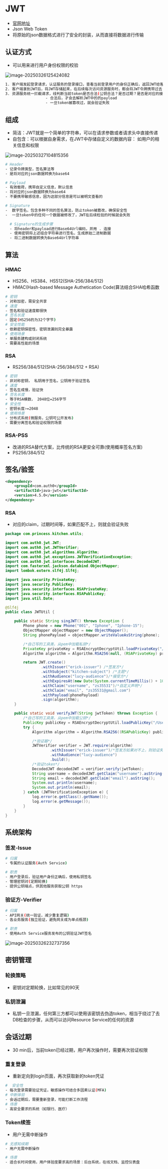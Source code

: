 # JWT

- [官网地址](https://jwt.io/)
- Json Web Token
- 将原始的json数据格式进行了安全的封装，从而直接将数据进行传输

## 认证方式

- 可以用来进行用户身份权限的校验

![image-20250326125424082](https://erick-typora-image.oss-cn-shanghai.aliyuncs.com/img/image-20250326125424082.png)

```bash
1. 客户端发起登录请求，认证服务的登录接口，查看当前登录用户的身份正确后，返回JWT给客户端
2. 客户端拿到JWT后，将JWT存储起来，在后续每次访问资源服务时，都会将JWT令牌携带过去
3. 资源服务统一拦截请求，线判断当前token是否合法(公钥合法？是否过期？是否是对应的接受者？)
                  - 合法后，才会去解析JWT中的的payload
                  - 一旦token被篡改过，就会验证失败
```

## 组成

- 简洁：JWT就是一个简单的字符串，可以在请求参数或者请求头中直接传递
- 自包含：可以根据自身需求，在JWT中存储自定义的数据内容： 如用户的相关信息和权限

![image-20250327104815356](https://erick-typora-image.oss-cn-shanghai.aliyuncs.com/img/image-20250327104815356.png)

```bash
# Header
- 记录令牌类型，签名算法等
- 是将对应的json数据转换为base64

# Payload
- 有效载荷，携带自定义信息，默认信息
- 将对应的json数据转换为base64
- 不要携带敏感信息，因为这部分信息是可以被明文查看的

# Signature
-  数字签名，包含多种不同的签名算法，防止token被篡改，确保安全性
-  一旦token中的任何一个数据被修改了，JWT在后续检验的时候就会失败

  # Signature的生成步骤
  - 将header和payload进行Base64Url编码，并用 . 连接
  - 使用密钥将上述组合字符串进行签名，生成原始二进制数据
  - 将二进制数据转换为Base64Url字符串
```

## 算法

### HMAC

- HS256、HS384、HS512(SHA-256/384/512)
- HMAC(Hash-based Message Authetication Code)算法结合SHA哈希函数

```bash
# 密钥
- 对称加密，需安全共享
# 速度
- 签名和验证速度都很快
# 签名长度
- 固定(HS256的为32个字节)
# 安全性能
- 依赖密钥保密性，密钥泄漏则完全暴露
# 使用场景
- 单服务建构或封闭系统
- 需要高性能的场景
```

### RSA

- RS256/384/512(SHA-256/384/512 + RSA)

```bash
# 密钥
- 非对称密钥， 私钥用于签名，公钥用于验证签名
# 速度
- 签名生成慢，验证快
# 签名长度
- 等于RSA模数， 2048位=256字节
# 安全性
- 密钥长度>=2048
# 使用场景
- 分布式系统(微服务，公钥可公开发布)
- 需要分离签名和验证权限的场景
```

### RSA-PSS

- 改进的RSA替代方案，比传统的RSA更安全可靠(使用概率签名方案)
- PS256/384/512

## 签名/验签

```xml
<dependency>
    <groupId>com.auth0</groupId>
    <artifactId>java-jwt</artifactId>
    <version>4.5.0</version>
</dependency>
```

### RSA

- 对应的claim，过期时间等，如果匹配不上，则就会验证失败

```java
package com.princess.kitchen.utils;

import com.auth0.jwt.JWT;
import com.auth0.jwt.JWTVerifier;
import com.auth0.jwt.algorithms.Algorithm;
import com.auth0.jwt.exceptions.JWTVerificationException;
import com.auth0.jwt.interfaces.DecodedJWT;
import com.fasterxml.jackson.databind.ObjectMapper;
import lombok.extern.slf4j.Slf4j;

import java.security.PrivateKey;
import java.security.PublicKey;
import java.security.interfaces.RSAPrivateKey;
import java.security.interfaces.RSAPublicKey;
import java.util.Date;

@Slf4j
public class JWTUtil {

    public static String singJWT() throws Exception {
        Phone phone = new Phone("001", "Iphone", "Iphone-15");
        ObjectMapper objectMapper = new ObjectMapper();
        String phonePayload = objectMapper.writeValueAsString(phone);

        /*自己写的工具类，从pem中加载私钥*/
        PrivateKey privateKey = RSAEncryptDecryptUtil.loadPrivateKey("/Users/shuzhan/Documents/princess-kitchen/api-service/src/main/resources/private.pem");
        Algorithm algorithm = Algorithm.RSA256(null, (RSAPrivateKey) privateKey);

        return JWT.create()
                .withIssuer("erick-issuer") /*签发方*/
                .withSubject("kitchen-subject") /*主题*/
                .withAudience("lucy-audience")/*接受方*/
                .withExpiresAt(new Date(System.currentTimeMillis() + 1000 * 60 * 30))/*过期时间：30min*/
                .withClaim("username", "zs35531")/*自定义声明*/
                .withClaim("email", "zs35531@gmail.com")
                .withPayload(phonePayload)
                .sign(algorithm);
    }

    public static void verifyJWT(String jwtToken) throws Exception {
        /*自己写的工具类，从pem中加载公钥*/
        PublicKey publicKey = RSAEncryptDecryptUtil.loadPublicKey("/Users/shuzhan/Documents/princess-kitchen/api-service/src/main/resources/public.pem");
        try {
            Algorithm algorithm = Algorithm.RSA256((RSAPublicKey) publicKey, null);

            /*验证器*/
            JWTVerifier verifier = JWT.require(algorithm)
                    .withIssuer("erick-issuer")/*签发方如果对不上，则验证失败*/
                    .withAudience("lucy-audience")
                    .build();
            /*验证token*/
            DecodedJWT decodedJWT = verifier.verify(jwtToken);
            String username = decodedJWT.getClaim("username").asString();
            String email = decodedJWT.getClaim("email").asString();
            System.out.println(username);
            System.out.println(email);
        } catch (JWTVerificationException e) {
            log.error(e.getClass().getName());
            log.error(e.getMessage());
        }
    }
}
```

## 系统架构

### 签发-Issue

```bash
# 归属
- 专属的认证服务(Auth Service)

# 职责
- 用户登录后，验证用户身份正确后，使用私钥签名
- 管理密钥对(定期轮换)
- 提供公钥端点，供其他服务获取公钥 https
```

### 验证方-Verifier

```bash
# 归属
- API网关(统一验证，减少重复逻辑)
- 各业务服务(独立验证，避免网关成为单点瓶颈)

# 职责
- 使用Auth Service服务发布的公钥验证JWT签名
```

![image-20250326232737356](https://erick-typora-image.oss-cn-shanghai.aliyuncs.com/img/image-20250326232737356.png)

## 密钥管理

### 轮换策略

- 密钥对定期轮换，比如常见的90天

### 私钥泄漏

- 私钥一旦泄漏，任何第三方都可以使用该密钥去伪造token，相当于绕过了去DB检查的步骤，从而可以访问Resource Service的任何的资源

## 会话过期

- 30 min后，当前token已经过期，用户再次操作时，需要再次验证权限

### 重复登录

- 重新定向到login页面，再次获取新的token凭证

```bash
#  安全性
- 每次登录需要验证凭证，敏感操作可结合多因素认证(MFA)
# 中断体验
- 会话过期后，需要重新登录，可能打断工作流程
# 场景
- 高安全要求的系统（如银行、医疗）
```

### Token续签

- 用户无需中断操作

```bash
# 无感知续期
- 用户无需中断操作

# 场景
- 适合长时间使用，用户体验度要求高的场景：后台系统，在线文档、监控仪表盘
```



